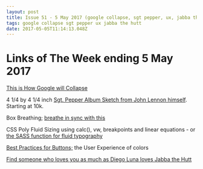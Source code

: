```yaml
---
layout: post
title: Issue 51 - 5 May 2017 (google collapse, sgt pepper, ux, jabba the hutt)
tags: google collapse sgt pepper ux jabba the hutt
date: 2017-05-05T11:14:13.048Z
---
```

# Links of The Week ending 5 May 2017

<a href="https://medium.com/startup-grind/how-google-collapsed-b6ffa82198ee" target="_blank">This is How Google will Collapse</a>

4 1/4 by 4 1/4 inch <a href="http://www.julienslive.com/view-auctions/catalog/id/216/lot/89524/" target="_blank">Sgt. Pepper Album Sketch from John Lennon himself</a>. Starting at 10k.

Box Breathing; <a href="http://quietkit.com/box-breathing/" target="_blank">breathe in sync with this</a>

CSS Poly Fluid Sizing using calc(), vw, breakpoints and linear equations - or <a href="https://medium.com/@jakobud/css-polyfluidsizing-using-calc-vw-breakpoints-and-linear-equations-8e15505d21ab" target="_blank">the SASS function for fluid typography</a>

<a href="https://uxplanet.org/best-practices-for-buttons-b7048479d440" target="_blank">Best Practices for Buttons;</a> the User Experience of colors

<a href="http://lunadiego.tumblr.com/post/154671685673/find-someone-who-loves-you-as-much-as-diego-luna" target="_blank">Find someone who loves you as much as Diego Luna loves Jabba the Hutt</a>